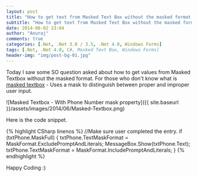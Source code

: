 ```yaml
---
layout: post
title: "How to get text from Masked Text Box without the masked format "
subtitle: "How to get text from Masked Text Box without the masked format "
date: 2014-06-02 23:04
author: "Anuraj"
comments: true
categories: [.Net, .Net 3.0 / 3.5, .Net 4.0, Windows Forms]
tags: [.Net, .Net 4.0, C#, Masked Text Box, Windows Forms]
header-img: "img/post-bg-01.jpg"
---
```

Today I saw some SO question asked about how to get values from Masked Textbox without the masked format. For those who don't know what is [masked textbox](http://msdn.microsoft.com/en-us/library/system.windows.forms.maskedtextbox.aspx) - Uses a mask to distinguish between proper and improper user input.

![Masked Textbox - With Phone Number mask property]({{ site.baseurl }}/assets/images/2014/06/Masked-Textbox.png)

Here is the code snippet. 

{% highlight CSharp linenos %}
//Make sure user completed the entry.
if (txtPhone.MaskFull)
{
    txtPhone.TextMaskFormat = MaskFormat.ExcludePromptAndLiterals;
    MessageBox.Show(txtPhone.Text);
    txtPhone.TextMaskFormat = MaskFormat.IncludePromptAndLiterals;
}
{% endhighlight %}


Happy Coding :)
